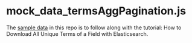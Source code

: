 # mock_data_termsAggPagination.js

The [sample data](mock_data_termsAggPagination.js) in this repo is to follow along with the tutorial: How to Download All Unique Terms of a Field with Elasticsearch.

